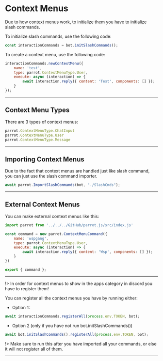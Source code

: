 # Context Menus

Due to how context menus work, to initialize them you have to initialize slash commands.

To initialize slash commands, use the following code:

```js
const interactionCommands = bot.initSlashCommands();
```

To create a context menu, use the following code:

```js
interactionCommands.newContextMenu({
    name: 'test',
    type: parrot.ContextMenuType.User,
    execute: async (interaction) => {
        await interaction.reply({ content: 'Test', components: [] });
    }
});
```

---

## Context Menu Types

There are 3 types of context menus:

```js
parrot.ContextMenuType.ChatInput
parrot.ContextMenuType.User
parrot.ContextMenuType.Message
```

---

## Importing Context Menus

Due to the fact that context menus are handled just like slash command, you can just use the slash command importer.

```js
await parrot.ImportSlashCommands(bot, "./SlashCmds");
```

---

## External Context Menus

You can make external context menus like this:

```js
import parrot from '../../../GitHub/parrot.js/src/index.js'

const command = new parrot.ContextMenuCommand({
    name: 'wspgang',
    type: parrot.ContextMenuType.User,
    execute: async (interaction) => {
        await interaction.reply({ content: 'Wsp', components: [] });
    }
})

export { command };
```

---

!> In order for context menus to show in the apps category in discord you have to register them!

You can register all the context menus you have by running either:

- Option 1:

```js
await interactionCommands.registerAll(process.env.TOKEN, bot);
```

- Option 2 (only if you have not run bot.initSlashCommands())

```js
await bot.initSlashCommands().registerAll(process.env.TOKEN, bot);
```

!> Make sure to run this after you have imported all your commands, or else it will not register all of them.

---